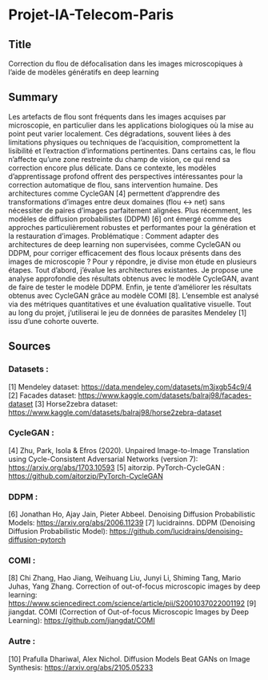 # Projet-IA-Telecom-Paris

## Title
Correction du flou de défocalisation dans les images microscopiques à l’aide de modèles génératifs en deep learning

## Summary
Les artefacts de flou sont fréquents dans les images acquises par microscopie, en particulier dans les applications biologiques où la mise au point peut varier localement. Ces dégradations, souvent liées à des limitations physiques ou techniques de l’acquisition, compromettent la lisibilité et l’extraction d’informations pertinentes. Dans certains cas, le flou n’affecte qu’une zone restreinte du champ de vision, ce qui rend sa correction encore plus délicate.
Dans ce contexte, les modèles d’apprentissage profond offrent des perspectives intéressantes pour la correction automatique de flou, sans intervention humaine. Des architectures comme CycleGAN [4] permettent d’apprendre des transformations d’images entre deux domaines (flou ↔ net) sans nécessiter de paires d’images parfaitement alignées. Plus récemment, les modèles de diffusion probabilistes (DDPM) [6] ont émergé comme des approches particulièrement robustes et performantes pour la génération et la restauration d’images.
Problématique : Comment adapter des architectures de deep learning non supervisées, comme CycleGAN ou DDPM, pour corriger efficacement des flous locaux présents dans des images de microscopie ?
Pour y répondre, je divise mon étude en plusieurs étapes. Tout d’abord, j’évalue les architectures existantes. Je propose une analyse approfondie des résultats obtenus avec le modèle CycleGAN, avant de faire de tester le modèle DDPM. Enfin, je tente d’améliorer les résultats obtenus avec CycleGAN grâce au modèle COMI [8]. L’ensemble est analysé via des métriques quantitatives et une évaluation qualitative visuelle. Tout au long du projet, j’utiliserai le jeu de données de parasites Mendeley [1] issu d’une cohorte ouverte.


## Sources

### Datasets :
[1] Mendeley dataset: https://data.mendeley.com/datasets/m3jxgb54c9/4
[2] Facades dataset: https://www.kaggle.com/datasets/balraj98/facades-dataset
[3] Horse2zebra dataset: https://www.kaggle.com/datasets/balraj98/horse2zebra-dataset

### CycleGAN :
[4] Zhu, Park, Isola & Efros (2020). Unpaired Image-to-Image Translation using Cycle-Consistent Adversarial Networks (version 7): https://arxiv.org/abs/1703.10593 
[5] aitorzip. PyTorch-CycleGAN : https://github.com/aitorzip/PyTorch-CycleGAN

### DDPM :
[6] Jonathan Ho, Ajay Jain, Pieter Abbeel. Denoising Diffusion Probabilistic Models: https://arxiv.org/abs/2006.11239 
[7] lucidrainns. DDPM (Denoising Diffusion Probabilistic Model): https://github.com/lucidrains/denoising-diffusion-pytorch 

### COMI :
[8] Chi Zhang, Hao Jiang, Weihuang Liu, Junyi Li, Shiming Tang, Mario Juhas, Yang Zhang. Correction of out-of-focus microscopic images by deep learning: https://www.sciencedirect.com/science/article/pii/S2001037022001192 
[9] jiangdat. COMI (Correction of Out-of-focus Microscopic Images by Deep Learning): https://github.com/jiangdat/COMI

### Autre :
[10] Prafulla Dhariwal, Alex Nichol. Diffusion Models Beat GANs on Image Synthesis: https://arxiv.org/abs/2105.05233


